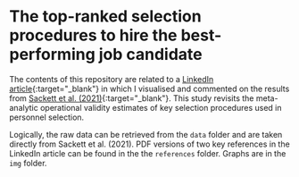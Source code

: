# The top-ranked selection procedures to hire the best-performing job candidate
The contents of this repository are related to a [LinkedIn article](){:target="_blank"} in which I visualised and commented on the results from [Sackett et al. (2021)](https://doi.org/10.1037/apl0000994){:target="_blank"}. This study revisits the meta-analytic operational validity estimates of key selection procedures used in personnel selection.

Logically, the raw data can be retrieved from the `data` folder and are taken directly from Sackett et al. (2021). PDF versions of two key references in the LinkedIn article can be found in the the `references` folder. Graphs are in the `img` folder.